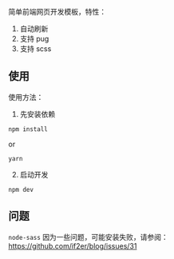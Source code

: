 简单前端网页开发模板，特性：

1. 自动刷新
2. 支持 pug
3. 支持 scss


## 使用

使用方法：

1. 先安装依赖
```
npm install 
```
or
```
yarn
```


2. 启动开发
```
npm dev
```

## 问题 

`node-sass` 因为一些问题，可能安装失败，请参阅：https://github.com/if2er/blog/issues/31
